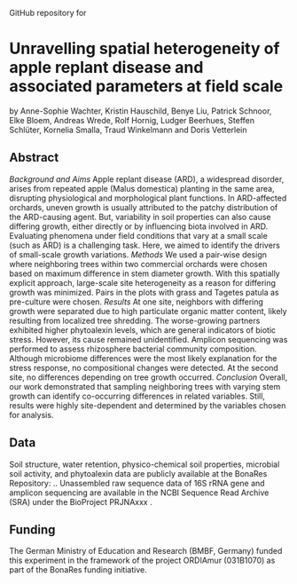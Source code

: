 GitHub repository for

# Unravelling spatial heterogeneity of apple replant disease and associated parameters at field scale

by Anne-Sophie Wachter, Kristin Hauschild, Benye Liu, Patrick Schnoor, Elke Bloem, Andreas Wrede, Rolf Hornig, Ludger Beerhues, Steffen Schlüter, Kornelia Smalla, Traud Winkelmann and Doris Vetterlein 

## Abstract

*Background and Aims* Apple replant disease (ARD), a widespread disorder, arises from repeated apple (Malus domestica) planting in the same area, disrupting physiological and morphological plant functions. In ARD-affected orchards, uneven growth is usually attributed to the patchy distribution of the ARD-causing agent. But, variability in soil properties can also cause differing growth, either directly or by influencing biota involved in ARD. Evaluating phenomena under field conditions that vary at a small scale (such as ARD) is a challenging task. Here, we aimed to identify the drivers of small-scale growth variations. 
*Methods* We used a pair-wise design where neighboring trees within two commercial orchards were chosen based on maximum difference in stem diameter growth. With this spatially explicit approach, large-scale site heterogeneity as a reason for differing growth was minimized. Pairs in the plots with grass and Tagetes patula as pre-culture were chosen. 
*Results* At one site, neighbors with differing growth were separated due to high particulate organic matter content, likely resulting from localized tree shredding. The worse-growing partners exhibited higher phytoalexin levels, which are general indicators of biotic stress. However, its cause remained unidentified. Amplicon sequencing was performed to assess rhizosphere bacterial community composition. Although microbiome differences were the most likely explanation for the stress response, no compositional changes were detected. At the second site, no differences depending on tree growth occurred. 
*Conclusion* Overall, our work demonstrated that sampling neighboring trees with varying stem growth can identify co-occurring differences in related variables. Still, results were highly site-dependent and determined by the variables chosen for analysis.

## Data 

Soil structure, water retention, physico-chemical soil properties, microbial soil activity, and phytoalexin data are publicly available at the BonaRes Repository: .. 
Unassembled raw sequence data of 16S rRNA gene and amplicon sequencing are available in the NCBI Sequence Read Archive (SRA) under the BioProject PRJNAxxx . 

## Funding

The German Ministry of Education and Research (BMBF, Germany) funded this experiment in the framework of the project ORDIAmur (031B1070) as part of the BonaRes funding initiative.
